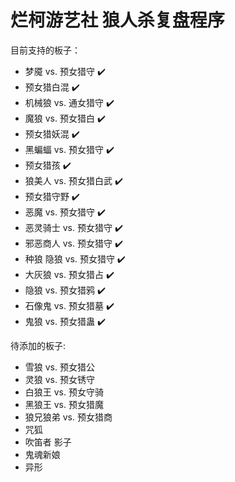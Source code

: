 # 烂柯游艺社 狼人杀复盘程序

目前支持的板子：
- 梦魇 vs. 预女猎守 ✔️
- 预女猎白混 ✔️
- 机械狼 vs. 通女猎守 ✔️
- 魔狼 vs. 预女猎白 ✔️
- 预女猎妖混 ✔️
- 黑蝙蝠 vs. 预女猎守 ✔️
- 预女猎孩 ✔️
- 狼美人 vs. 预女猎白武 ✔️
- 预女猎守野 ✔️
- 恶魔 vs. 预女猎守 ✔️
- 恶灵骑士 vs. 预女猎守 ✔️
- 邪恶商人 vs. 预女猎守 ✔️
- 种狼 隐狼 vs. 预女猎守 ✔️
- 大灰狼 vs. 预女猎占 ✔️
- 隐狼 vs. 预女猎鸦 ✔️
- 石像鬼 vs. 预女猎墓 ✔️
- 鬼狼 vs. 预女猎蛊 ✔️

待添加的板子:
- 雪狼 vs. 预女猎公
- 灵狼 vs. 预女锈守
- 白狼王 vs. 预女守骑
- 黑狼王 vs. 预女猎魔
- 狼兄狼弟 vs. 预女猎商
- 咒狐
- 吹笛者 影子
- 鬼魂新娘
- 异形
